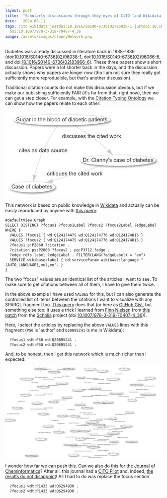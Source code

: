 ```yaml
---
layout: post
title:  "Scholarly discussions through they eyes of CiTO (and Wikidata)"
date:   2024-08-11
tags: cito wikidata justdoi:10.1016/S0140-6736(02)96038-1 justdoi:10.1016/S0140-6736(02)96066-6 justdoi:10.1016/S0140-6736(02)83966-6
  doi:10.1007/978-3-319-70407-4_36
image: /assets/images/clannyNetwork.png
---
```


Diabetes was already discussed in literature back in 1838-1839 (doi:[10.1016/S0140-6736(02)96038-1](https://doi.org/10.1016/S0140-6736(02)96038-1),
doi:[10.1016/S0140-6736(02)96066-6](10.1016/S0140-6736(02)96066-6), and doi:[10.1016/S0140-6736(02)83966-6](https://doi.org/10.1016/S0140-6736(02)83966-6)).
These three papers show a short discussion. Papers were a lot shorter back in the days, and the discussion actually shows why papers are longer now
(tho I am not sure they really got sufficiently more reproducible, but that's another discussion).

Traditional citation counts do not make this discussion obvious, but if we make our publishing sufficiently FAIR (it's far from that, right now),
then we can get a step closer. For example, with the [Citation Typing Ontology](https://purl.org/spar/cito)
we can show how the papers relate to each other:

![](/assets/images/clannyNetwork.png)

This network is based on public knowledge in [Wikidata](https://wikidata.org/) and actually can be easily reproduced by anyone
with [this query](https://w.wiki/AtV9):

```sparql
#defaultView:Graph
SELECT DISTINCT ?focus1 ?focus1Label ?focus2 ?focus2Label ?edgeLabel WHERE {
  VALUES ?focus1 { wd:Q124174475 wd:Q124174776 wd:Q124174815 }
  VALUES ?focus2 { wd:Q124174475 wd:Q124174776 wd:Q124174815 }
  ?focus1 p:P2860 ?citation .
  ?citation ps:P2860 ?focus2 ; pq:P3712 ?edge .
  ?edge rdfs:label ?edgeLabel . FILTER(LANG(?edgeLabel) = "en")
  SERVICE wikibase:label { bd:serviceParam wikibase:language "[AUTO_LANGUAGE],mul,en". }
}
```

The two "focus" values are an identical list of the articles I want to see. To make sure to get citations between all of them,
I have to give them twice.

In the above example I have used `VALUES` for this, but I can also generate the controlled list of items between the citations
I want to visualize with any SPARQL fragment too. [This query](https://edu.nl/y38rg) does that (or here as
[GitHub Gist](https://gist.github.com/egonw/b5fb7ae550c1597ff247f70cee8063c8), but something else too: it uses a trick I learned
from [Finn Nielsen](https://scholia.toolforge.org/author/Q20980928) from [this patch](https://github.com/WDscholia/scholia/commit/d34dee85bc12575e0f1891c4e663ef8e2c450083)
from the [Scholia](https://scholia.toolforge.org/) project (doi:[10.1007/978-3-319-70407-4_36](https://doi.org/10.1007/978-3-319-70407-4_36))).

Here, I select the articles by replacing the above `VALUES` lines with this fragment (`P50` is 'author' and `Q20895241` is me in Wikidata):

```SPARQL
  ?focus1 wdt:P50 wd:Q20895241 .
  ?focus2 wdt:P50 wd:Q20895241 .
```

And, to be honest, then I get this network which is much richer than I expected:

![](/assets/images/willighagen_cito.png)

I wonder how far we can push this. Can we also do this for the [Journal of Cheminformatics](https://scholia.toolforge.org/venue/Q6294930)?
After all, this journal had a [CiTO Pilot](https://www.biomedcentral.com/collections/cito) and, indeed,
[the results do not disappoint](https://edu.nl/hk8xy)! All I had to do was replace the focus section:

```SPARQL
  ?focus1 wdt:P1433 wd:Q6294930 .
  ?focus2 wdt:P1433 wd:Q6294930 .
```
